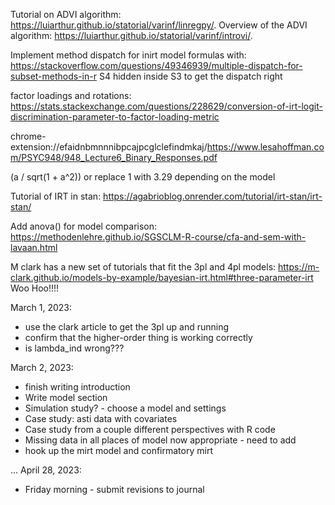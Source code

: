 
Tutorial on ADVI algorithm: https://luiarthur.github.io/statorial/varinf/linregpy/.
Overview of the ADVI algorithm: https://luiarthur.github.io/statorial/varinf/introvi/.

Implement method dispatch for inirt model formulas with: 
https://stackoverflow.com/questions/49346939/multiple-dispatch-for-subset-methods-in-r
S4 hidden inside S3 to get the dispatch right

factor loadings and rotations:
https://stats.stackexchange.com/questions/228629/conversion-of-irt-logit-discrimination-parameter-to-factor-loading-metric

chrome-extension://efaidnbmnnnibpcajpcglclefindmkaj/https://www.lesahoffman.com/PSYC948/948_Lecture6_Binary_Responses.pdf

(a / sqrt(1 + a^2)) or replace 1 with 3.29 depending on the model

Tutorial of IRT in stan:
https://agabrioblog.onrender.com/tutorial/irt-stan/irt-stan/

Add anova() for model comparison: 
https://methodenlehre.github.io/SGSCLM-R-course/cfa-and-sem-with-lavaan.html


M clark has a new set of tutorials that fit the 3pl and 4pl models: 
https://m-clark.github.io/models-by-example/bayesian-irt.html#three-parameter-irt
Woo Hoo!!!!


March 1, 2023: 
 - use the clark article to get the 3pl up and running
 - confirm that the higher-order thing is working correctly
 - is lambda_ind wrong???

March 2, 2023:
 - finish writing introduction
 - Write model section
 - Simulation study? - choose a model and settings
 - Case study: asti data with covariates
 - Case study from a couple different perspectives with R code
 - Missing data in all places of model now appropriate - need to add
 - hook up the mirt model and confirmatory mirt


...
 April 28, 2023: 
  - Friday morning - submit revisions to journal